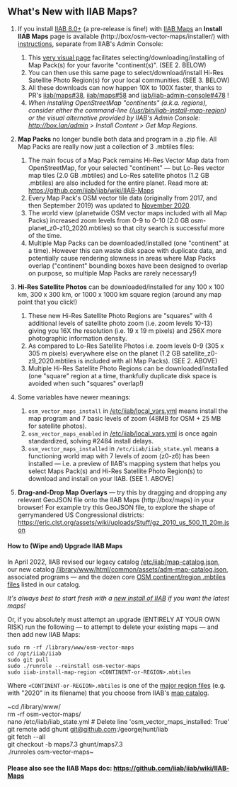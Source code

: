 ## What's New with IIAB Maps?

1. If you install [IIAB 8.0+](https://github.com/iiab/iiab/wiki/IIAB-8.0-Release-Notes) (a pre-release is fine!) with [IIAB Maps](https://github.com/iiab/iiab/wiki/IIAB-Maps) an **Install IIAB Maps** page is available (http://box/osm-vector-maps/installer/) with [instructions](https://github.com/iiab/iiab/wiki/IIAB-Maps#how-do-i-install-map-packs-and-satellite-photo-regions-on-iiab-80-), separate from IIAB's Admin Console:
   1. This [very visual page](https://user-images.githubusercontent.com/2458907/94740848-46c4eb00-0341-11eb-93ea-e3e4758dce48.png) facilitates selecting/downloading/installing of Map Pack(s) for your favorite "continent(s)".  (SEE 2. BELOW)
   2. You can then use this same page to select/download/install Hi-Res Satellite Photo Region(s) for your local communities.  (SEE 3. BELOW)
   3. All these downloads can now happen 10X to 100X faster, thanks to PR's [iiab/maps#38](https://github.com/iiab/maps/pull/38), [iiab/maps#58](https://github.com/iiab/maps/pull/58) and [iiab/iiab-admin-console#478](https://github.com/iiab/iiab-admin-console/pull/478) !
   4. _When installing OpenStreetMap "continents" (a.k.a. regions), consider either the command-line ([/usr/bin/iiab-install-map-region](https://github.com/iiab/maps/blob/master/osm-source/pages/viewer/scripts/iiab-install-map-region)) or the visual alternative provided by IIAB's Admin Console: http://box.lan/admin > Install Content > Get Map Regions._

2. **Map Packs** no longer bundle both data and program in a .zip file.  All Map Packs are really now just a collection of 3 .mbtiles files:
   1. The main focus of a Map Pack remains Hi-Res Vector Map data from OpenStreetMap, for your selected "continent" — but Lo-Res vector map tiles (2.0 GB .mbtiles) and Lo-Res satellite photos (1.2 GB .mbtiles) are also included for the entire planet.  Read more at: https://github.com/iiab/iiab/wiki/IIAB-Maps
   2. Every Map Pack's OSM vector tile data (originally from 2017, and then September 2019) was updated to [November 2020](https://archive.org/details/osm-vector-mbtiles).
   3. The world view (planetwide OSM vector maps included with all Map Packs) increased zoom levels from 0-9 to 0-10 (2.0 GB osm-planet_z0-z10_2020.mbtiles) so that city search is successful more of the time.
   4. Multiple Map Packs can be downloaded/installed (one "continent" at a time).  However this can waste disk space with duplicate data, and potentially cause rendering slowness in areas where Map Packs overlap ("continent" bounding boxes have been designed to overlap on purpose, so multiple Map Packs are rarely necessary!)

3. **Hi-Res Satellite Photos** can be downloaded/installed for any 100 x 100 km, 300 x 300 km, or 1000 x 1000 km square region (around any map point that you click!)
   1. These new Hi-Res Satellite Photo Regions are "squares" with 4 additional levels of satellite photo zoom (i.e. zoom levels 10-13) giving you 16X the resolution (i.e. 19 x 19 m pixels) and 256X more photographic information density.
   2. As compared to Lo-Res Satellite Photos i.e. zoom levels 0-9 (305 x 305 m pixels) everywhere else on the planet (1.2 GB satellite_z0-z9_2020.mbtiles is included with all Map Packs).  (SEE 2. ABOVE)
   3. Multiple Hi-Res Satellite Photo Regions can be downloaded/installed (one "square" region at a time, thankfully duplicate disk space is avoided when such "squares" overlap!)

4. Some variables have newer meanings:
   1. `osm_vector_maps_install` in [/etc/iiab/local_vars.yml](https://wiki.iiab.io/go/FAQ#What_is_local_vars.yml_and_how_do_I_customize_it%3F) means install the map program and 7 basic levels of zoom (48MB for OSM + 25 MB for satellite photos).
   2. `osm_vector_maps_enabled` in [/etc/iiab/local_vars.yml](https://wiki.iiab.io/go/FAQ#What_is_local_vars.yml_and_how_do_I_customize_it%3F) is once again standardized, solving #2484 install delays.
   3. `osm_vector_maps_installed` in `/etc/iiab/iiab_state.yml` means a functioning world map with 7 levels of zoom (z0-z6) has been installed — i.e. a preview of IIAB's mapping system that helps you select Maps Pack(s) and Hi-Res Satellite Photo Region(s) to download and install on your IIAB.  (SEE 1. ABOVE)

5. **Drag-and-Drop Map Overlays** — try this by dragging and dropping any relevant GeoJSON file onto the IIAB Maps (http://box/maps) in your browser!  For example try this GeoJSON file, to explore the shape of gerrymandered US Congressional districts: https://eric.clst.org/assets/wiki/uploads/Stuff/gz_2010_us_500_11_20m.json

#### How to (Wipe and) Upgrade IIAB Maps
<!-- Notes on upgrading from a maps 7.2 to maps 7.3 -->

In April 2022, IIAB revised our legacy catalog [/etc/iiab/map-catalog.json](https://github.com/iiab/maps/blob/master/2020/map-catalog.json), our new catalog [/library/www/html/common/assets/adm-map-catalog.json](https://github.com/iiab/iiab-admin-console/blob/master/roles/common/files/map/adm-map-catalog.json), associated programs &mdash; and the dozen core [OSM continent/region .mbtiles files](https://github.com/iiab/iiab/wiki/IIAB-Maps#where-are-iiab-maps-stored) listed in our catalog.

_It's always best to start fresh with a [new install of IIAB](https://download.iiab.io) if you want the latest maps!_

Or, if you absolutely must attempt an upgrade (ENTIRELY AT YOUR OWN RISK) run the following &mdash; to attempt to delete your existing maps &mdash; and then add new IIAB Maps:

 ```
 sudo rm -rf /library/www/osm-vector-maps
 cd /opt/iiab/iiab
 sudo git pull
 sudo ./runrole --reinstall osm-vector-maps
 sudo iiab-install-map-region <CONTINENT-or-REGION>.mbtiles
 ```

Where `<CONTINENT-or-REGION>.mbtiles` is one of the [major region files](https://github.com/iiab/iiab/wiki/IIAB-Maps#where-are-iiab-maps-stored) (e.g. with "2020" in its filename) that you choose from IIAB's [map catalog](https://github.com/iiab/iiab/wiki/IIAB-Maps#how-do-i-upgrade-an-iiab-map-pack).

   ~cd /library/www/<br>
   rm -rf osm-vector-maps/<br>
   nano /etc/iiab/iiab_state.yml    # Delete line 'osm_vector_maps_installed: True'<br>
   git remote add ghunt git@github.com:/georgejhunt/iiab<br>
   git fetch --all<br>
   git checkout -b maps7.3 ghunt/maps7.3<br>
   ./runroles osm-vector-maps~

#### Please also see the IIAB Maps doc: https://github.com/iiab/iiab/wiki/IIAB-Maps
